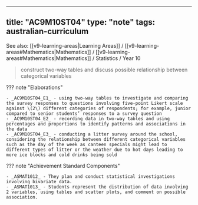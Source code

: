 
---
title: "AC9M10ST04"
type: "note"
tags: australian-curriculum
---

See also: [[v9-learning-areas|Learning Areas]] / [[v9-learning-areas#Mathematics|Mathematics]] / [[v9-learning-areas#Mathematics|Mathematics]] / Statistics / Year 10

> construct two-way tables and discuss possible relationship between categorical variables

??? note "Elaborations"

	- _AC9M10ST04_E1_ - using two-way tables to investigate and comparing the survey responses to questions involving five-point Likert scale against \(2\) different categories of respondents; for example, junior compared to senior students’ responses to a survey question
	- _AC9M10ST04_E2_ - recording data in two-way tables and using percentages and proportions to identify patterns and associations in the data
	- _AC9M10ST04_E3_ - conducting a litter survey around the school, considering the relationship between different categorical variables such as the day of the week as canteen specials might lead to different types of litter or the weather due to hot days leading to more ice blocks and cold drinks being sold
??? note "Achievement Standard Components"

	- _ASMAT1012_ - They plan and conduct statistical investigations involving bivariate data.
	- _ASMAT1013_ - Students represent the distribution of data involving 2 variables, using tables and scatter plots, and comment on possible association.

[//begin]: # "Autogenerated link references for markdown compatibility"
[v9-learning-areas]: ..%2Fv9-learning-areas "Learning Areas"
[//end]: # "Autogenerated link references" 
